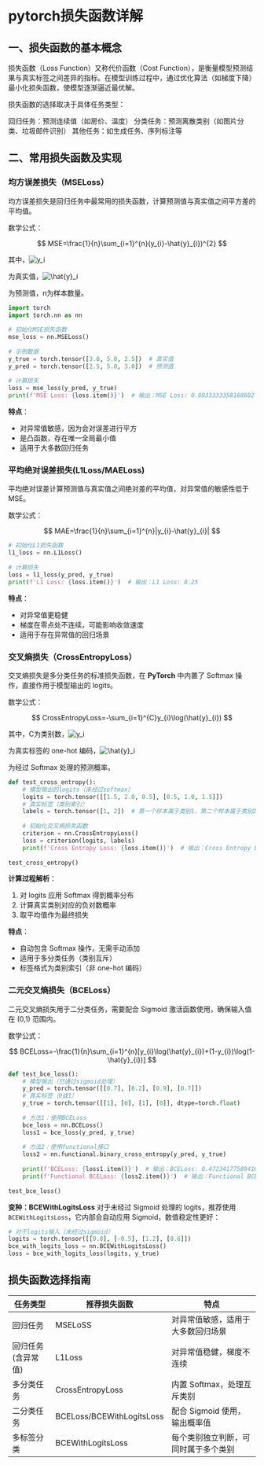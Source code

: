 # pytorch损失函数详解

## 一、损失函数的基本概念

损失函数（Loss Function）又称代价函数（Cost Function），是衡量模型预测结果与真实标签之间差异的指标。在模型训练过程中，通过优化算法（如梯度下降）最小化损失函数，使模型逐渐逼近最优解。

损失函数的选择取决于具体任务类型：

回归任务：预测连续值（如房价、温度）
分类任务：预测离散类别（如图片分类、垃圾邮件识别）
其他任务：如生成任务、序列标注等



## 二、常用损失函数及实现

### 均方误差损失（MSELoss）

均方误差损失是回归任务中最常用的损失函数，计算预测值与真实值之间平方差的平均值。

数学公式：

$$
MSE=\frac{1}{n}\sum_{i=1}^{n}(y_{i}-\hat{y}_{i})^{2}
$$


其中，![y_i](https://latex.csdn.net/eq?y_i)

为真实值，![\hat{y}_i](https://latex.csdn.net/eq?%5Chat%7By%7D_i)

为预测值，n为样本数量。

```python
import torch
import torch.nn as nn
 
# 初始化MSE损失函数
mse_loss = nn.MSELoss()
 
# 示例数据
y_true = torch.tensor([3.0, 5.0, 2.5])  # 真实值
y_pred = torch.tensor([2.5, 5.0, 3.0])  # 预测值
 
# 计算损失
loss = mse_loss(y_pred, y_true)
print(f'MSE Loss: {loss.item()}')  # 输出：MSE Loss: 0.0833333358168602
```


**特点**：

* 对异常值敏感，因为会对误差进行平方
* 是凸函数，存在唯一全局最小值
* 适用于大多数回归任务


### 平均绝对误差损失(L1Loss/MAELoss)

平均绝对误差计算预测值与真实值之间绝对差的平均值，对异常值的敏感性低于 MSE。

数学公式：

$$
MAE=\frac{1}{n}\sum_{i=1}^{n}|y_{i}-\hat{y}_{i}|
$$

```python
# 初始化L1损失函数
l1_loss = nn.L1Loss()
 
# 计算损失
loss = l1_loss(y_pred, y_true)
print(f'L1 Loss: {loss.item()}')  # 输出：L1 Loss: 0.25
```

**特点**：

* 对异常值更稳健
* 梯度在零点处不连续，可能影响收敛速度
* 适用于存在异常值的回归场景




### 交叉熵损失（CrossEntropyLoss）

交叉熵损失是多分类任务的标准损失函数，在 **PyTorch** 中内置了 Softmax 操作，直接作用于模型输出的 logits。

数学公式：

$$
CrossEntropyLoss=-\sum_{i=1}^{C}y_{i}\log(\hat{y}_{i})
$$


其中，C为类别数，![y_i](https://latex.csdn.net/eq?y_i)

为真实标签的 one-hot 编码，![\hat{y}_i](https://latex.csdn.net/eq?%5Chat%7By%7D_i)

为经过 Softmax 处理的预测概率。

```python
def test_cross_entropy():
    # 模型输出的logits（未经过softmax）
    logits = torch.tensor([[1.5, 2.0, 0.5], [0.5, 1.0, 1.5]])
    # 真实标签（类别索引）
    labels = torch.tensor([1, 2])  # 第一个样本属于类别1，第二个样本属于类别2
  
    # 初始化交叉熵损失函数
    criterion = nn.CrossEntropyLoss()
    loss = criterion(logits, labels)
    print(f'Cross Entropy Loss: {loss.item()}')  # 输出：Cross Entropy Loss: 0.6422222256660461
 
test_cross_entropy()
```


**计算过程解析**：

1. 对 logits 应用 Softmax 得到概率分布
2. 计算真实类别对应的负对数概率
3. 取平均值作为最终损失

**特点**：

* 自动包含 Softmax 操作，无需手动添加
* 适用于多分类任务（类别互斥）
* 标签格式为类别索引（非 one-hot 编码）



### 二元交叉熵损失（BCELoss）

二元交叉熵损失用于二分类任务，需要配合 Sigmoid 激活函数使用，确保输入值在 (0,1) 范围内。

数学公式：

$$
BCELoss=-\frac{1}{n}\sum_{i=1}^{n}[y_{i}\log(\hat{y}_{i})+(1-y_{i})\log(1-\hat{y}_{i})]
$$


```python
def test_bce_loss():
    # 模型输出（已通过sigmoid处理）
    y_pred = torch.tensor([[0.7], [0.2], [0.9], [0.7]])
    # 真实标签（0或1）
    y_true = torch.tensor([[1], [0], [1], [0]], dtype=torch.float)
  
    # 方法1：使用BCELoss
    bce_loss = nn.BCELoss()
    loss1 = bce_loss(y_pred, y_true)
  
    # 方法2：使用functional接口
    loss2 = nn.functional.binary_cross_entropy(y_pred, y_true)
  
    print(f'BCELoss: {loss1.item()}')  # 输出：BCELoss: 0.47234177589416504
    print(f'Functional BCELoss: {loss2.item()}')  # 输出：Functional BCELoss: 0.47234177589416504
 
test_bce_loss()
```

**变种：BCEWithLogitsLoss**
对于未经过 Sigmoid 处理的 logits，推荐使用`BCEWithLogitsLoss`，它内部会自动应用 Sigmoid，数值稳定性更好：

```python
# 对于logits输入（未经过sigmoid）
logits = torch.tensor([[0.8], [-0.5], [1.2], [0.6]])
bce_with_logits_loss = nn.BCEWithLogitsLoss()
loss = bce_with_logits_loss(logits, y_true)
```




## 损失函数选择指南


| 任务类型            | 推荐损失函数              | 特点                                 |
| ------------------- | ------------------------- | ------------------------------------ |
| 回归任务            | MSELoSS                   | 对异常值敏感，适用于大多数回归场景   |
| 回归任务 (含异常值) | L1Loss                    | 对异常值稳健，梯度不连续             |
| 多分类任务          | CrossEntropyLoss          | 内置 Softmax，处理互斥类别           |
| 二分类任务          | BCELoss/BCEWithLogitsLoss | 配合 Sigmoid 使用，输出概率值        |
| 多标签分类          | BCEWithLogitsLoss         | 每个类别独立判断，可同时属于多个类别 |
